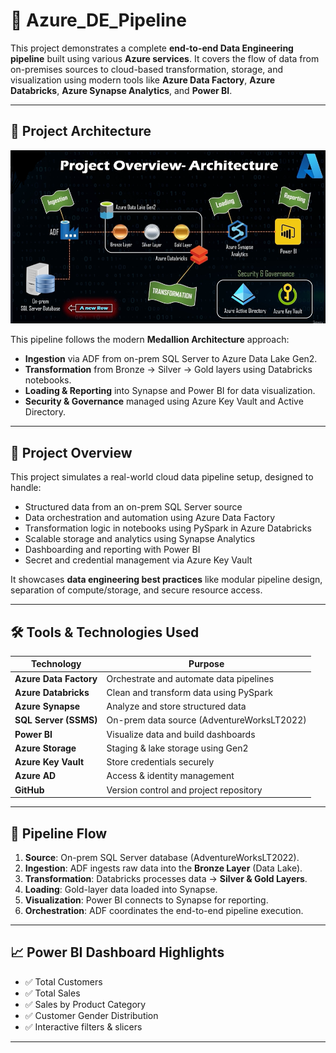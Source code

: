 # 🚀 Azure_DE_Pipeline

This project demonstrates a complete **end-to-end Data Engineering pipeline** built using various **Azure services**. It covers the flow of data from on-premises sources to cloud-based transformation, storage, and visualization using modern tools like **Azure Data Factory**, **Azure Databricks**, **Azure Synapse Analytics**, and **Power BI**.

---

## 🧠 Project Architecture

![Architecture Diagram](Images/Project_architecture.png)

This pipeline follows the modern **Medallion Architecture** approach:

- **Ingestion** via ADF from on-prem SQL Server to Azure Data Lake Gen2.
- **Transformation** from Bronze → Silver → Gold layers using Databricks notebooks.
- **Loading & Reporting** into Synapse and Power BI for data visualization.
- **Security & Governance** managed using Azure Key Vault and Active Directory.

---

## 📌 Project Overview

This project simulates a real-world cloud data pipeline setup, designed to handle:
- Structured data from an on-prem SQL Server source
- Data orchestration and automation using Azure Data Factory
- Transformation logic in notebooks using PySpark in Azure Databricks
- Scalable storage and analytics using Synapse Analytics
- Dashboarding and reporting with Power BI
- Secret and credential management via Azure Key Vault

It showcases **data engineering best practices** like modular pipeline design, separation of compute/storage, and secure resource access.

---

## 🛠️ Tools & Technologies Used

| Technology             | Purpose                                             |
|------------------------|-----------------------------------------------------|
| **Azure Data Factory** | Orchestrate and automate data pipelines             |
| **Azure Databricks**   | Clean and transform data using PySpark              |
| **Azure Synapse**      | Analyze and store structured data                   |
| **SQL Server (SSMS)**  | On-prem data source (AdventureWorksLT2022)          |
| **Power BI**           | Visualize data and build dashboards                 |
| **Azure Storage**      | Staging & lake storage using Gen2                   |
| **Azure Key Vault**    | Store credentials securely                          |
| **Azure AD**           | Access & identity management                        |
| **GitHub**             | Version control and project repository              |

---

## 🔄 Pipeline Flow

1. **Source**: On-prem SQL Server database (AdventureWorksLT2022).
2. **Ingestion**: ADF ingests raw data into the **Bronze Layer** (Data Lake).
3. **Transformation**: Databricks processes data → **Silver & Gold Layers**.
4. **Loading**: Gold-layer data loaded into Synapse.
5. **Visualization**: Power BI connects to Synapse for reporting.
6. **Orchestration**: ADF coordinates the end-to-end pipeline execution.

---

## 📈 Power BI Dashboard Highlights

- ✅ Total Customers
- ✅ Total Sales
- ✅ Sales by Product Category
- ✅ Customer Gender Distribution
- ✅ Interactive filters & slicers

---

